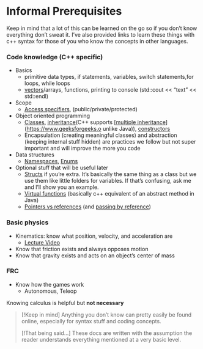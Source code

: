 # Informal Prerequisites

Keep in mind that a lot of this can be learned on the go so if you don’t
know everything don’t sweat it. I’ve also provided links to learn these
things with c++ syntax for those of you who know the concepts in other
languages.

### Code knowledge (C++ specific)
  - Basics
    - primitive data types, if statements, variables, switch statements,for loops, while loops
    - [<u>vectors</u>](https://www.geeksforgeeks.org/vector-in-cpp-stl/)/arrays, functions, printing to console (std::cout \<\< “text” \<\< std::endl)
  - Scope
    - [<u>Access specifiers</u>](https://www.w3schools.com/cpp/cpp_access_specifiers.asp#:~:text=public%20%2D%20members%20are%20accessible%20from,be%20accessed%20in%20inherited%20classes.), (public/private/protected)
  - Object oriented programming
    - [<u>Classes</u>](https://www.w3schools.com/cpp/cpp_classes.asp), [<u>inheritance</u>](https://www.geeksforgeeks.org/inheritance-in-c/)(C++ supports [<u>multiple inheritance</u>](https://www.geeksforgeeks.o  unlike Java)), [<u>constructors</u>](https://learn.microsoft.com/en-us/cpp/cpp/constructors-cpp?view=msvc-170)
    - Encapsulation (creating meaningful classes) and abstraction (keeping internal stuff hidden) are practices we follow but not super important and will improve the more you code
  - Data structures
    - [<u>Namespaces</u>](https://cplusplus.com/doc/oldtutorial/namespaces/), [<u>Enums</u>](https://www.geeksforgeeks.org/enumeration-in-cpp/)
  - Optional stuff that will be useful later
    - [<u>Structs</u>](https://www.w3schools.com/cpp/cpp_structs.asp) if you’re extra. It’s basically the same thing as a class but we use them like little folders for variables. If that’s confusing, ask me and I’ll show you an example.
    - [<u>Virtual functions</u>](https://www.geeksforgeeks.org/virtual-function-cpp/) (basically c++ equivalent of an abstract method in Java)
    - [<u>Pointers vs references</u>](https://www.geeksforgeeks.org/pointers-vs-references-cpp/) (and [<u>passing by reference</u>](https://www.geeksforgeeks.org/cpp-functions-pass-by-reference/))

### Basic physics
  - Kinematics: know what position, velocity, and acceleration are
    - [<u>Lecture Video</u>](https://youtu.be/198u1x8TBTo)
  - Know that friction exists and always opposes motion
  - Know that gravity exists and acts on an object’s center of mass

### FRC
- Know how the games work
	- Autonomous, Teleop

Knowing calculus is helpful but **not necessary**

> [!Keep in mind]
> Anything you don’t know can pretty easily be found online,
> especially for syntax stuff and coding concepts.
> 
> [!That being said...]
> These docs are written with the assumption the reader
> understands everything mentioned at a very basic level.